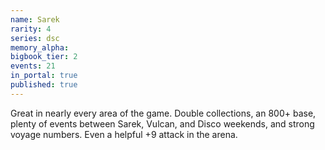 ```yaml
---
name: Sarek
rarity: 4
series: dsc
memory_alpha:
bigbook_tier: 2
events: 21
in_portal: true
published: true
---
```


Great in nearly every area of the game. Double collections, an 800+ base, plenty of events between Sarek, Vulcan, and Disco weekends, and strong voyage numbers. Even a helpful +9 attack in the arena.
